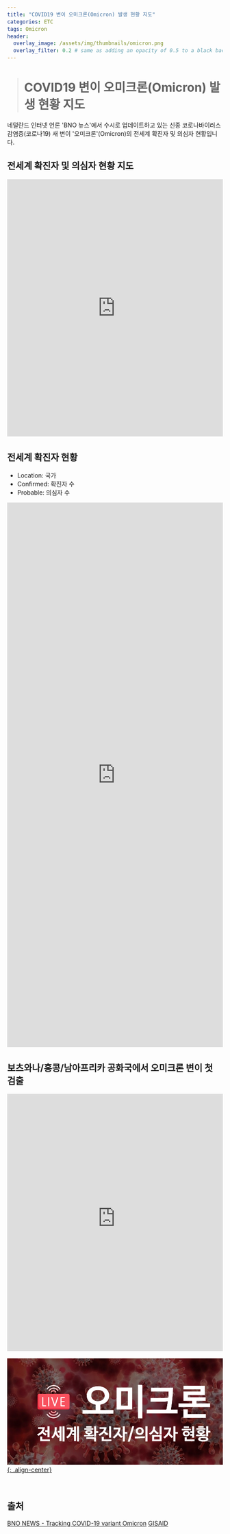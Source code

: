 ```yaml
---
title: "COVID19 변이 오미크론(Omicron) 발생 현황 지도"
categories: ETC
tags: Omicron
header:
  overlay_image: /assets/img/thumbnails/omicron.png
  overlay_filter: 0.2 # same as adding an opacity of 0.5 to a black background
---
```


> # COVID19 변이 오미크론(Omicron) 발생 현황 지도

네덜란드 인터넷 언론 'BNO 뉴스'에서 수시로 업데이트하고 있는 신종 코로나바이러스 감염증(코로나19) 새 변이 '오미크론'(Omicron)의 전세계 확진자 및 의심자 현황입니다.

## 전세계 확진자 및 의심자 현황 지도

<iframe loading="lazy" src="https://www.google.com/maps/d/embed?mid=1lKX8ikHpKAkWCvuXn2g-CVW3OmHbN-k-" width="100%" height="600" frameborder="0" style="border:0" position="relative" overflow="hidden"></iframe>

<br>

## 전세계 확진자 현황

- Location: 국가
- Confirmed: 확진자 수
- Probable: 의심자 수

<iframe loading="lazy" src="https://docs.google.com/spreadsheets/u/0/d/e/2PACX-1vRi5YVV_L0XY-vORaD2h6-02bz9qfU6Kb-OovbmrvnvMi5zZSvqS-PPJybf0qgSWm2BLZlU6uFEjJPW/pubhtml/sheet?headers=false&amp;gid=2049345986&amp;range=A1:D28" width="100%" height="1270px" style="border:none;"></iframe>

<br>

## 보츠와나/홍콩/남아프리카 공화국에서 오미크론 변이 첫 검출

<iframe title="Tree" src="https://phylodynamics2.pandemicprepardness.org/SARS-CoV-2/B11529" class="mb-3" style="border: none; width: 100%; height: 600px;"></iframe>

<br>

[![PNG](/assets/img/thumbnails/omicron.png){: .align-center}](https://wooiljeong.github.io/etc/omicron-map/)

<br>

## 출처

[BNO NEWS - Tracking COVID-19 variant Omicron](https://bnonews.com/index.php/2021/11/omicron-tracker/)
[GISAID](https://www.gisaid.org/hcov19-variants/)